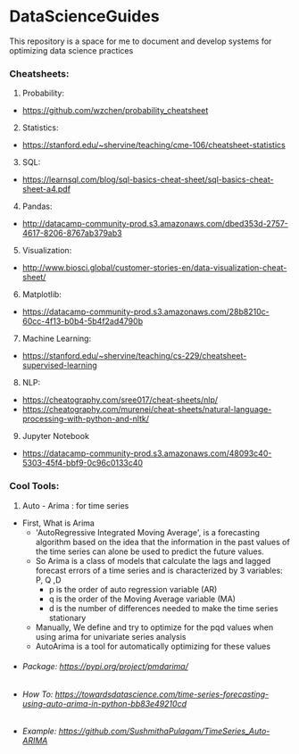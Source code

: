# DataScienceGuides
This repository is a space for me to document and develop systems for optimizing data science practices


### Cheatsheets: 
1. Probability:
  - https://github.com/wzchen/probability_cheatsheet 
2. Statistics:
  - https://stanford.edu/~shervine/teaching/cme-106/cheatsheet-statistics 
3. SQL: 
  - https://learnsql.com/blog/sql-basics-cheat-sheet/sql-basics-cheat-sheet-a4.pdf
4. Pandas:
  - http://datacamp-community-prod.s3.amazonaws.com/dbed353d-2757-4617-8206-8767ab379ab3 
5. Visualization:
  - http://www.biosci.global/customer-stories-en/data-visualization-cheat-sheet/ 
6. Matplotlib:
  - https://datacamp-community-prod.s3.amazonaws.com/28b8210c-60cc-4f13-b0b4-5b4f2ad4790b 
7. Machine Learning:
  - https://stanford.edu/~shervine/teaching/cs-229/cheatsheet-supervised-learning
8. NLP:
  - https://cheatography.com/sree017/cheat-sheets/nlp/
  - https://cheatography.com/murenei/cheat-sheets/natural-language-processing-with-python-and-nltk/ 
9. Jupyter Notebook
  - https://datacamp-community-prod.s3.amazonaws.com/48093c40-5303-45f4-bbf9-0c96c0133c40 


### Cool Tools:
1. Auto - Arima : for time series
  - First, What is Arima
    - 'AutoRegressive Integrated Moving Average', is a forecasting algorithm based on the idea that the information in the past values of the time series can alone be used to predict the future values.
    - So Arima is a class of models that calculate the lags and lagged forecast errors of a time series and is characterized by 3 variables: P, Q ,D
      - p is the order of auto regression variable (AR)
      - q is the order of the Moving Average variable (MA)
      - d is the number of differences needed to make the time series stationary
    - Manually, We define and try to optimize for the pqd values when using arima for univariate series analysis
    - AutoArima is a tool for automatically optimizing for these values
  - ###### Package: https://pypi.org/project/pmdarima/
  - ###### How To: https://towardsdatascience.com/time-series-forecasting-using-auto-arima-in-python-bb83e49210cd
  - ###### Example: https://github.com/SushmithaPulagam/TimeSeries_Auto-ARIMA
